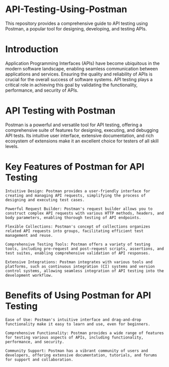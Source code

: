 # API-Testing-Using-Postman

This repository provides a comprehensive guide to API testing using Postman, a popular tool for designing, developing, and testing APIs.

# Introduction

Application Programming Interfaces (APIs) have become ubiquitous in the modern software landscape, enabling seamless communication between applications and services. Ensuring the quality and reliability of APIs is crucial for the overall success of software systems. API testing plays a critical role in achieving this goal by validating the functionality, performance, and security of APIs.

# API Testing with Postman

Postman is a powerful and versatile tool for API testing, offering a comprehensive suite of features for designing, executing, and debugging API tests. Its intuitive user interface, extensive documentation, and rich ecosystem of extensions make it an excellent choice for testers of all skill levels.

# Key Features of Postman for API Testing

    Intuitive Design: Postman provides a user-friendly interface for creating and managing API requests, simplifying the process of designing and executing test cases.

    Powerful Request Builder: Postman's request builder allows you to construct complex API requests with various HTTP methods, headers, and body parameters, enabling thorough testing of API endpoints.

    Flexible Collections: Postman's concept of collections organizes related API requests into groups, facilitating efficient test management and reuse.

    Comprehensive Testing Tools: Postman offers a variety of testing tools, including pre-request and post-request scripts, assertions, and test suites, enabling comprehensive validation of API responses.

    Extensive Integrations: Postman integrates with various tools and platforms, such as continuous integration (CI) systems and version control systems, allowing seamless integration of API testing into the development workflow.

# Benefits of Using Postman for API Testing

    Ease of Use: Postman's intuitive interface and drag-and-drop functionality make it easy to learn and use, even for beginners.

    Comprehensive Functionality: Postman provides a wide range of features for testing various aspects of APIs, including functionality, performance, and security.

    Community Support: Postman has a vibrant community of users and developers, offering extensive documentation, tutorials, and forums for support and collaboration.
